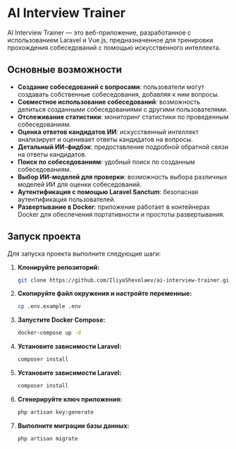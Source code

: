 # AI Interview Trainer

AI Interview Trainer — это веб-приложение, разработанное с использованием Laravel и Vue.js, предназначенное для тренировки прохождения собеседований с помощью искусственного интеллекта.

## Основные возможности

- **Создание собеседований с вопросами**: пользователи могут создавать собственные собеседования, добавляя к ним вопросы.
- **Совместное использование собеседований**: возможность делиться созданными собеседованиями с другими пользователями.
- **Отслеживание статистики**: мониторинг статистики по проведенным собеседованиям.
- **Оценка ответов кандидатов ИИ**: искусственный интеллект анализирует и оценивает ответы кандидатов на вопросы.
- **Детальный ИИ-фидбэк**: предоставление подробной обратной связи на ответы кандидатов.
- **Поиск по собеседованиям**: удобный поиск по созданным собеседованиям.
- **Выбор ИИ-моделей для проверки**: возможность выбора различных моделей ИИ для оценки собеседований.
- **Аутентификация с помощью Laravel Sanctum**: безопасная аутентификация пользователей.
- **Развертывание в Docker**: приложение работает в контейнерах Docker для обеспечения портативности и простоты развертывания.

## Запуск проекта

Для запуска проекта выполните следующие шаги:

1. **Клонируйте репозиторий:**

   ```bash
   git clone https://github.com/IliyaShevolaev/ai-interview-trainer.git

2. **Скопируйте файл окружения и настройте переменные:**

   ```bash
   cp .env.example .env

3. **Запустите Docker Compose:**

   ```bash
   docker-compose up -d

4. **Установите зависимости Laravel:**

   ```bash
   composer install

5. **Установите зависимости Laravel:**

   ```bash
   composer install

6. **Сгенерируйте ключ приложения:**

   ```bash
   php artisan key:generate

7. **Выполните миграции базы данных:**

   ```bash
   php artisan migrate
